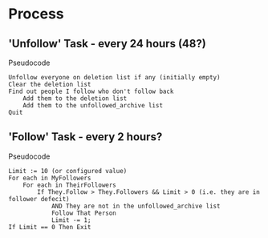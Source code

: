 # Process

## 'Unfollow' Task - every 24 hours (48?)

Pseudocode

	Unfollow everyone on deletion list if any (initially empty)
	Clear the deletion list
	Find out people I follow who don't follow back
		Add them to the deletion list
		Add them to the unfollowed_archive list
	Quit


## 'Follow' Task - every 2 hours?

Pseudocode

	Limit := 10 (or configured value)
	For each in MyFollowers
		For each in TheirFollowers
			If They.Follow > They.Followers && Limit > 0 (i.e. they are in follower defecit)
				AND They are not in the unfollowed_archive list
				Follow That Person
				Limit -= 1;
	If Limit == 0 Then Exit
